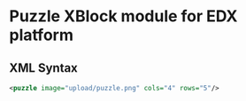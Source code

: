 # Puzzle XBlock module for EDX platform

## XML Syntax

```xml
<puzzle image="upload/puzzle.png" cols="4" rows="5"/>
```
